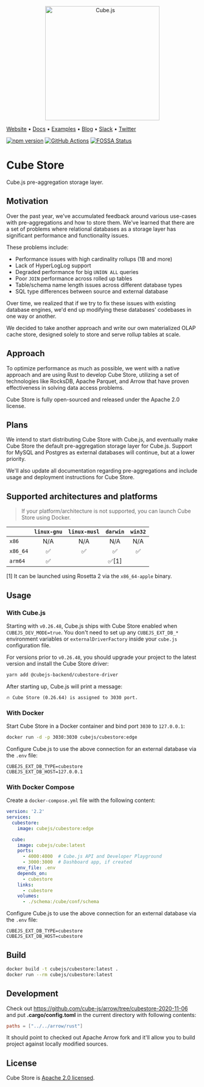 <p align="center"><a href="https://cube.dev"><img src="https://i.imgur.com/zYHXm4o.png" alt="Cube.js" width="300px"></a></p>

[Website](https://cube.dev) • [Docs](https://cube.dev/docs) •
[Examples](#examples) • [Blog](https://cube.dev/blog) •
[Slack](https://slack.cube.dev) • [Twitter](https://twitter.com/thecubejs)

[![npm version](https://badge.fury.io/js/%40cubejs-backend%2Fserver.svg)](https://badge.fury.io/js/%40cubejs-backend%2Fserver)
[![GitHub Actions](https://github.com/cube-js/cube.js/workflows/Rust/badge.svg)](https://github.com/cube-js/cube.js/actions?query=workflow%3ARust+branch%3Amaster)
[![FOSSA Status](https://app.fossa.io/api/projects/git%2Bgithub.com%2Fcube-js%2Fcube.js.svg?type=shield)](https://app.fossa.io/projects/git%2Bgithub.com%2Fcube-js%2Fcube.js?ref=badge_shield)

# Cube Store

Cube.js pre-aggregation storage layer.

## Motivation

Over the past year, we've accumulated feedback around various use-cases with
pre-aggregations and how to store them. We've learned that there are a set of
problems where relational databases as a storage layer has significant
performance and functionality issues.

These problems include:

- Performance issues with high cardinality rollups (1B and more)
- Lack of HyperLogLog support
- Degraded performance for big `UNION ALL` queries
- Poor `JOIN` performance across rolled up tables
- Table/schema name length issues across different database types
- SQL type differences between source and external database

Over time, we realized that if we try to fix these issues with existing database
engines, we'd end up modifying these databases' codebases in one way or another.

We decided to take another approach and write our own materialized OLAP cache
store, designed solely to store and serve rollup tables at scale.

## Approach

To optimize performance as much as possible, we went with a native approach and
are using Rust to develop Cube Store, utilizing a set of technologies like
RocksDB, Apache Parquet, and Arrow that have proven effectiveness in solving
data access problems.

Cube Store is fully open-sourced and released under the Apache 2.0 license.

## Plans

We intend to start distributing Cube Store with Cube.js, and eventually make
Cube Store the default pre-aggregation storage layer for Cube.js. Support for
MySQL and Postgres as external databases will continue, but at a lower priority.

We'll also update all documentation regarding pre-aggregations and include usage
and deployment instructions for Cube Store.

## Supported architectures and platforms

> If your platform/architecture is not supported, you can launch Cube Store
> using Docker.

|          | `linux-gnu` | `linux-musl` | `darwin` | `win32` |
| -------- | :---------: | :----------: | :------: | :-----: |
| `x86`    |     N/A     |     N/A      |   N/A    |   N/A   |
| `x86_64` |     ✅      |      ✅      |    ✅    |   ✅    |
| `arm64`  |     ✅      |              |  ✅[1]   |         |

[1] It can be launched using Rosetta 2 via the `x86_64-apple` binary.

## Usage

### With Cube.js

Starting with `v0.26.48`, Cube.js ships with Cube Store enabled when `CUBEJS_DEV_MODE=true`.
You don't need to set up any `CUBEJS_EXT_DB_*` environment variables or
`externalDriverFactory` inside your `cube.js` configuration file.

For versions prior to `v0.26.48`, you should upgrade your project to the latest
version and install the Cube Store driver:

```bash
yarn add @cubejs-backend/cubestore-driver
```

After starting up, Cube.js will print a message:

`🔥 Cube Store (0.26.64) is assigned to 3030 port.`

### With Docker

Start Cube Store in a Docker container and bind port `3030` to `127.0.0.1`:

```bash
docker run -d -p 3030:3030 cubejs/cubestore:edge
```

Configure Cube.js to use the above connection for an external database via the
`.env` file:

```dotenv
CUBEJS_EXT_DB_TYPE=cubestore
CUBEJS_EXT_DB_HOST=127.0.0.1
```

### With Docker Compose

Create a `docker-compose.yml` file with the following content:

```yml
version: '2.2'
services:
  cubestore:
    image: cubejs/cubestore:edge

  cube:
    image: cubejs/cube:latest
    ports:
      - 4000:4000  # Cube.js API and Developer Playground
      - 3000:3000  # Dashboard app, if created
    env_file: .env
    depends_on:
      - cubestore
    links:
      - cubestore
    volumes:
      - ./schema:/cube/conf/schema
```

Configure Cube.js to use the above connection for an external database via the
`.env` file:

```dotenv
CUBEJS_EXT_DB_TYPE=cubestore
CUBEJS_EXT_DB_HOST=cubestore
```

## Build

```bash
docker build -t cubejs/cubestore:latest .
docker run --rm cubejs/cubestore:latest
```

## Development

Check out https://github.com/cube-js/arrow/tree/cubestore-2020-11-06 and put
**.cargo/config.toml** in the current directory with following contents:

```toml
paths = ["../../arrow/rust"]
```

It should point to checked out Apache Arrow fork and it'll allow you to build
project against locally modified sources.

## License

Cube Store is [Apache 2.0 licensed](./cubestore/LICENSE).
